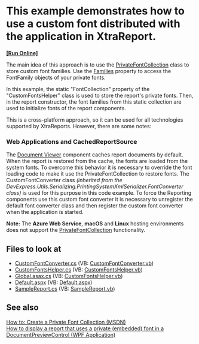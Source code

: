 # This example demonstrates how to use a custom font distributed with the application in XtraReport.  
<!-- run online -->
**[[Run Online]](https://codecentral.devexpress.com/e5198/)**
<!-- run online end -->
  
  
The main idea of this approach is to use the [PrivateFontCollection](http://msdn.microsoft.com/en-us/library/system.drawing.text.privatefontcollection%28v=vs.110%29.aspx) class to store custom font families. Use the [Families](http://msdn.microsoft.com/en-us/library/system.drawing.text.fontcollection.families%28v=vs.110%29.aspx) property to access the FontFamily objects of your private fonts.   

In this example, the static "FontCollection" property of the "CustomFontsHelper" class is used to store the report's private fonts. Then, in the report constructor, the font families from this static collection are used to initialize fonts of the report components.  
  
  
This is a cross\-platform approach, so it can be used for all technologies supported by XtraReports. However, there are some notes:  
  
  
### Web Applications and CachedReportSource
The [Document Viewer](https://docs.devexpress.com/XtraReports/17738/create-end-user-reporting-applications/web-reporting/asp-net-webforms-reporting/document-viewer) component caches report documents by default. When the report is restored from the cache, the fonts are loaded from the system fonts. To overcome this behavior it is necessary to override the font loading code to make it use the PrivateFontCollection to restore fonts. The CustomFontConverter class *(inherited from the DevExpress.Utils.Serializing.PrintingSystemXmlSerializer.FontConverter class)* is used for this purpose in this code example. To force the Reporting components use this custom font converter it is necessary to unregister the default font converter class and then register the custom font converter when the application is started.

**Note:** The **Azure Web Service**, **macOS** and **Linux** hosting environments does not support the [PrivateFontCollection](http://msdn.microsoft.com/en-us/library/system.drawing.text.privatefontcollection%28v=vs.110%29.aspx) functionality.  
  
 
## Files to look at  
 
- [CustomFontConverter.cs](https://github.com/DevExpress-Examples/Reporting_how-to-use-a-private-font-a-custom-font-distributed-with-the-application-in-e5198/blob/18.2.11%2B/CS/E5198/CustomFontConverter.cs) (VB: [CustomFontConverter.vb](https://github.com/DevExpress-Examples/Reporting_how-to-use-a-private-font-a-custom-font-distributed-with-the-application-in-e5198/blob/18.2.11%2B/VB/E5198/CustomFontConverter.vb))  
- [CustomFontsHelper.cs](https://github.com/DevExpress-Examples/Reporting_how-to-use-a-private-font-a-custom-font-distributed-with-the-application-in-e5198/blob/18.2.11%2B/CS/E5198/CustomFontsHelper.cs) (VB: [CustomFontsHelper.vb](https://github.com/DevExpress-Examples/Reporting_how-to-use-a-private-font-a-custom-font-distributed-with-the-application-in-e5198/blob/18.2.11%2B/VB/E5198/CustomFontsHelper.vb)) 
- [Global.asax.cs](https://github.com/DevExpress-Examples/Reporting_how-to-use-a-private-font-a-custom-font-distributed-with-the-application-in-e5198/blob/18.2.11%2B/CS/E5198/Global.asax.cs) (VB: [CustomFontsHelper.vb](https://github.com/DevExpress-Examples/Reporting_how-to-use-a-private-font-a-custom-font-distributed-with-the-application-in-e5198/blob/18.2.11%2B/VB/E5198/Global.asax.vb)) 
- [Default.aspx](https://github.com/DevExpress-Examples/Reporting_how-to-use-a-private-font-a-custom-font-distributed-with-the-application-in-e5198/blob/18.2.11%2B/CS/E5198/Default.aspx) (VB: [Default.aspx](https://github.com/DevExpress-Examples/Reporting_how-to-use-a-private-font-a-custom-font-distributed-with-the-application-in-e5198/blob/18.2.11%2B/VB/E5198/Default.aspx))  
- [SampleReport.cs](https://github.com/DevExpress-Examples/Reporting_how-to-use-a-private-font-a-custom-font-distributed-with-the-application-in-e5198/blob/18.2.11%2B/CS/E5198/SampleReport.cs) (VB: [SampleReport.vb](https://github.com/DevExpress-Examples/Reporting_how-to-use-a-private-font-a-custom-font-distributed-with-the-application-in-e5198/blob/18.2.11%2B/VB/E5198/SampleReport.vb))  
  
## See also
[How to: Create a Private Font Collection (MSDN)](http://msdn.microsoft.com/en-us/library/y505zzfw%28v=vs.110%29.aspx)  
[How to display a report that uses a private (embedded) font in a DocumentPreviewControl (WPF Application)](https://www.devexpress.com/Support/Center/p/E5083)
